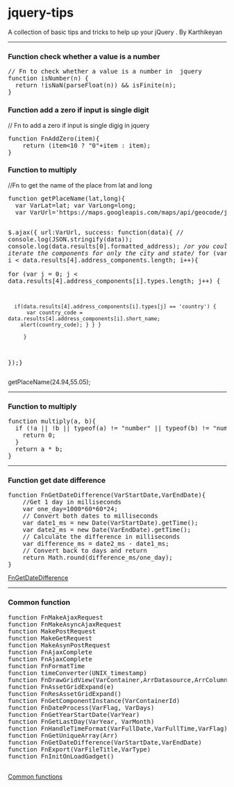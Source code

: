 # jquery-tips
A collection of basic tips and tricks to help up your jQuery . By Karthikeyan
<hr/>
<h3>Function check whether a value is a number </h3>

<pre>// Fn to check whether a value is a number in  jquery
function isNumber(n) {
  return !isNaN(parseFloat(n)) && isFinite(n);
}
</pre>
<h3>Function add a zero if input is single digit</h3>
// Fn to add a zero if input is single digig in  jquery
<pre>function FnAddZero(item){		
	return (item<10 ? "0"+item : item);	
}</pre>

<h3>Function to multiply </h3>
//Fn to get the name of the place from lat and long
<pre>function getPlaceName(lat,long){
  var VarLat=lat; var VarLong=long;
  var VarUrl='https://maps.googleapis.com/maps/api/geocode/json?latlng='+VarLat+','+VarLong+'&sensor=true';
  
$.ajax({ url:VarUrl,
         success: function(data){
        //   console.log(JSON.stringify(data));
             console.log(data.results[0].formatted_address);
             /*or you could iterate the components for only the city and state*/
 for (var i = 0; i < data.results[4].address_components.length; i++){               
 for (var j = 0; j < data.results[4].address_components[i].types.length; j++) {
              
      if(data.results[4].address_components[i].types[j] == 'country') {
          var country_code = data.results[4].address_components[i].short_name; 
        alert(country_code); } } }
           
         }
});}</pre>
  
getPlaceName(24.94,55.05);

<hr/>

<h3>Function to multiply </h3>
<pre>function multiply(a, b){
  if (!a || !b || typeof(a) != "number" || typeof(b) != "number") {
    return 0;
  }
  return a * b;
}</pre>


<hr/>

<h3>Function get date difference </h3>

<pre>
function FnGetDateDifference(VarStartDate,VarEndDate){
	//Get 1 day in milliseconds
	var one_day=1000*60*60*24;
	// Convert both dates to milliseconds
	var date1_ms = new Date(VarStartDate).getTime();
	var date2_ms = new Date(VarEndDate).getTime();
	// Calculate the difference in milliseconds
	var difference_ms = date2_ms - date1_ms;
	// Convert back to days and return
	return Math.round(difference_ms/one_day); 
}</pre>

<a href="https://github.com/carthworks/jquery-tips/blob/master/Get%20difference%20between%20two%20dates">FnGetDateDifference</a>

<hr/>
<h3>Common function  </h3>
<pre>
function FnMakeAjaxRequest
function FnMakeAsyncAjaxRequest
function MakePostRequest
function MakeGetRequest
function MakeAsynPostRequest
function FnAjaxComplete
function FnAjaxComplete
function FnFormatTime
function timeConverter(UNIX_timestamp)
function FnDrawGridView(VarContainer,ArrDatasource,ArrColumns,ObjGridConfig)
function FnAssetGridExpand(e)
function FnResAssetGridExpand()
function FnGetComponentInstance(VarContainerId)
function FnDateProcess(VarFlag, VarDays)
function FnGetYearStartDate(VarYear)
function FnGetLastDay(VarYear, VarMonth)
function FnHandleTimeFormat(VarFullDate,VarFullTime,VarFlag)
function FnGetUniqueArray(Arr)
function FnGetDateDifference(VarStartDate,VarEndDate)
function FnExport(VarFileTitle,VarType)
function FnInitOnLoadGadget()


</pre>
<a href="https://github.com/carthworks/jquery-tips/blob/master/commonFunctions.js">Common functions</a>

